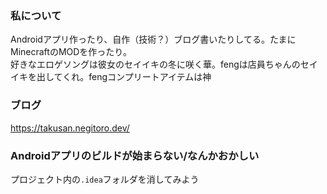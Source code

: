 ### 私について
Androidアプリ作ったり、自作（技術？）ブログ書いたりしてる。たまにMinecraftのMODを作ったり。  
好きなエロゲソングは彼女のセイイキの冬に咲く華。fengは店員ちゃんのセイイキを出してくれ。fengコンプリートアイテムは神  

### ブログ

https://takusan.negitoro.dev/

### Androidアプリのビルドが始まらない/なんかおかしい

プロジェクト内の`.idea`フォルダを消してみよう
